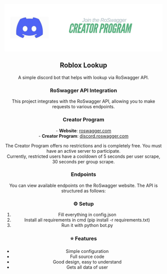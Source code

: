 [![Alt Text](https://raw.githubusercontent.com/RoSwagger/RoSwagger-Module/0e9b13b0d133f68850be905d9079bf2ccb968dd1/CreatorProgram.png)](https://discord.roswagger.com)

<div align="center">
  <h2 align="center">Roblox Lookup</h2>
  <p align="center">
    A simple discord bot that helps with lookup via RoSwagger API.
    <br />
  </p>
  
  <h3 align="center">RoSwagger API Integration</h3>

  <p align="center">
    This project integrates with the RoSwagger API, allowing you to make requests to various endpoints.
  </p>

  <h3 align="center">Creator Program</h3>

  <p align="center">
    - <strong>Website</strong>: <a href="https://roswagger.com">roswagger.com</a><br>
    - <strong>Creator Program</strong>: <a href="https://discord.roswagger.com">discord.roswagger.com</a>
  </p>

  <p align="center">
    The Creator Program offers no restrictions and is completely free. You must have an active server to participate.<br>
    Currently, restricted users have a cooldown of 5 seconds per user scrape, 30 seconds per group scrape.
  </p>

  <h3 align="center">Endpoints</h3>

  <p align="center">
    You can view available endpoints on the RoSwagger website. The API is structured as follows:
  </p>

  <h3 align="center">⚙️ Setup</h3>

  <ol align="center">
    <li>Fill everything in config.json</li>
    <li>Install all requirements in cmd (pip install -r requirements.txt)</li>
    <li>Run it with python bot.py</li>
  </ol>

  <h3 align="center">⭐ Features</h3>

  <ul align="center">
    <li>Simple configuration</li>
    <li>Full source code</li>
    <li>Good design, easy to understand</li>
    <li>Gets all data of user</li>
  </ul>
</div>
